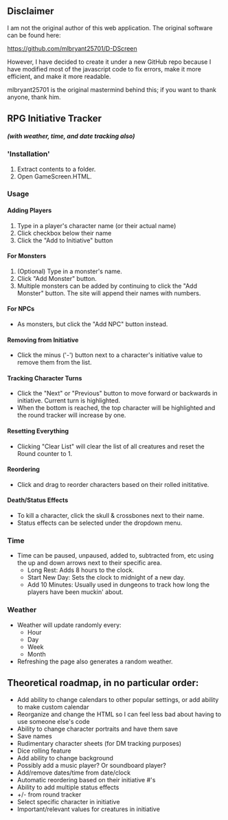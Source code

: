 ## Disclaimer

I am not the original author of this web application. The original software can be found here:

https://github.com/mlbryant25701/D-DScreen

However, I have decided to create it under a new GitHub repo because I have modified most of the javascript code to fix errors, make it more efficient, and make it more readable. 

mlbryant25701 is the original mastermind behind this; if you want to thank anyone, thank him.

## RPG Initiative Tracker
##### (with weather, time, and date tracking also)
### 'Installation'
1. Extract contents to a folder.
2. Open GameScreen.HTML.

### Usage

#### Adding Players

1. Type in a player's character name (or their actual name)
2. Click checkbox below their name
3. Click the "Add to Initiative" button

#### For Monsters
1. (Optional) Type in a monster's name.
2. Click "Add Monster" button.
3. Multiple monsters can be added by continuing to click the "Add Monster" button. The site will append their names with numbers.

#### For NPCs
* As monsters, but click the "Add NPC" button instead.

#### Removing from Initiative
* Click the minus ('-') button next to a character's initiative value to remove them from the list.

#### Tracking Character Turns
* Click the "Next" or "Previous" button to move forward or backwards in initiative. Current turn is highlighted.
* When the bottom is reached, the top character will be highlighted and the round tracker will increase by one.

#### Resetting Everything
* Clicking "Clear List" will clear the list of all creatures and reset the Round counter to 1. 

#### Reordering
*  Click and drag to reorder characters based on their rolled inititative.

#### Death/Status Effects
* To kill a character, click the skull & crossbones next to their name.
* Status effects can be selected under the dropdown menu.

### Time
* Time can be paused, unpaused, added to, subtracted from, etc using the up and down arrows next to their specific area.
  * Long Rest: Adds 8 hours to the clock.
  * Start New Day: Sets the clock to midnight of a new day.
  * Add 10 Minutes: Usually used in dungeons to track how long the players have been muckin' about.

### Weather
* Weather will update randomly every:
  * Hour
  * Day
  * Week
  * Month
* Refreshing the page also generates a random weather.


## Theoretical roadmap, in no particular order:

* Add ability to change calendars to other popular settings, or add ability to make custom calendar
* Reorganize and change the HTML so I can feel less bad about having to use someone else's code
* Ability to change character portraits and have them save
* Save names
* Rudimentary character sheets (for DM tracking purposes)
* Dice rolling feature
* Add ability to change background
* Possibly add a music player? Or soundboard player?
* Add/remove dates/time from date/clock
* Automatic reordering based on their initiative #'s
* Ability to add multiple status effects
* +/- from round tracker
* Select specific character in initiative
* Important/relevant values for creatures in initiative
